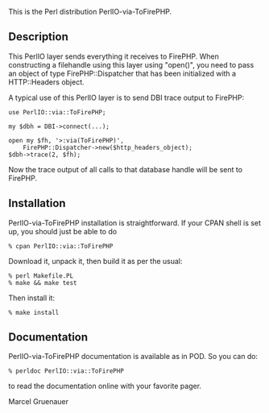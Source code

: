 This is the Perl distribution PerlIO-via-ToFirePHP.

## Description

This PerlIO layer sends everything it receives to FirePHP. When constructing a
filehandle using this layer using "open()", you need to pass an object of type
FirePHP::Dispatcher that has been initialized with a HTTP::Headers object.

A typical use of this PerlIO layer is to send DBI trace output to FirePHP:

    use PerlIO::via::ToFirePHP;

    my $dbh = DBI->connect(...);

    open my $fh, '>:via(ToFirePHP)',
        FirePHP::Dispatcher->new($http_headers_object);
    $dbh->trace(2, $fh);

Now the trace output of all calls to that database handle will be sent to
FirePHP.

## Installation

PerlIO-via-ToFirePHP installation is straightforward. If your CPAN shell is
set up, you should just be able to do

    % cpan PerlIO::via::ToFirePHP

Download it, unpack it, then build it as per the usual:

    % perl Makefile.PL
    % make && make test

Then install it:

    % make install

## Documentation

PerlIO-via-ToFirePHP documentation is available as in POD. So you can do:

    % perldoc PerlIO::via::ToFirePHP

to read the documentation online with your favorite pager.

Marcel Gruenauer
